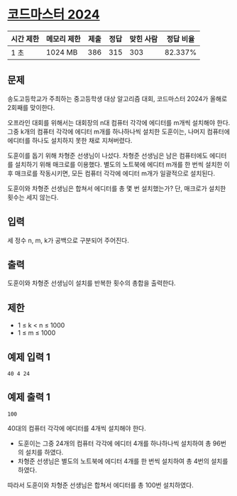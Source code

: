 # [코드마스터 2024](https://www.acmicpc.net/problem/32215)

| 시간 제한 | 메모리 제한 | 제출 | 정답 | 맞힌 사람 | 정답 비율 |
| --- | --- | --- | --- | --- | --- |
| 1 초 | 1024 MB | 386 | 315 | 303 | 82.337% |

## 문제

송도고등학교가 주최하는 중고등학생 대상 알고리즘 대회, 코드마스터 2024가 올해로 2회째를 맞이한다.

오프라인 대회를 위해서는 대회장의 n대 컴퓨터 각각에 에디터를 m개씩 설치해야 한다. 그중 k개의 컴퓨터 각각에 에디터 m개를 하나하나씩 설치한 도훈이는, 나머지 컴퓨터에 에디터를 하나도 설치하지 못한 채로 지쳐버렸다.

도훈이를 돕기 위해 차형준 선생님이 나섰다. 차형준 선생님은 남은 컴퓨터에도 에디터를 설치하기 위해 매크로를 이용했다. 별도의 노트북에 에디터 m개를 한 번씩 설치한 이후 매크로를 작동시키면, 모든 컴퓨터 각각에 에디터 m개가 일괄적으로 설치된다.

도훈이와 차형준 선생님은 합쳐서 에디터를 총 몇 번 설치했는가? 단, 매크로가 설치한 횟수는 세지 않는다.

## 입력

세 정수 n, m, k가 공백으로 구분되어 주어진다.

## 출력

도훈이와 차형준 선생님이 설치를 반복한 횟수의 총합을 출력한다.

## 제한

- 1 ≤ k < n ≤ 1000
- 1 ≤ m ≤ 1000

## 예제 입력 1

```
40 4 24

```

## 예제 출력 1

```
100

```

40대의 컴퓨터 각각에 에디터를 4개씩 설치해야 한다.

- 도훈이는 그중 24개의 컴퓨터 각각에 에디터 4개를 하나하나씩 설치하여 총 96번의 설치를 하였다.
- 차형준 선생님은 별도의 노트북에 에디터 4개를 한 번씩 설치하여 총 4번의 설치를 하였다.

따라서 도훈이와 차형준 선생님은 합쳐서 에디터를 총 100번 설치하였다.
